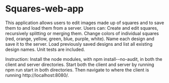 # Squares-web-app

This application allows users to edit images made up of squares and to save them to and load them from a server. Users can: Create and edit squares, recursively splitting or merging them. Change colors of individual squares (red, orange, yellow, green, blue, purple, white). Name each design and save it to the server. Load previously saved designs and list all existing design names. Unit tests are included.

Instruction: Install the node modules, with npm install--no-audit, in both the client and server directories. Start both the client and server by running npm run start in both directories. Then navigate to where the client is running http://localhost:8080/. 
